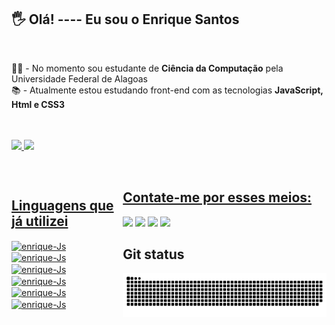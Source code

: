 <h2> 🖐️   Olá! ---- Eu sou o Enrique Santos</h2>
<br>
<section >
  <p>  👨‍🎓 -  No momento sou estudante de <strong>Ciência da Computação</strong> pela Universidade Federal de Alagoas<br>📚 - Atualmente estou estudando front-end com as tecnologias <strong>JavaScript, Html e CSS3</strong></p>
 </section>
 <br>
 <br>
<div >
  <a href="https://github.com/EnriqueSantos-dev">
  <img height="180em" src="https://github-readme-stats.vercel.app/api?username=EnriqueSantos-dev&show_icons=true&theme=dracula&include_all_commits=true&count_private=true"/>
  <img height="180em" src="https://github-readme-stats.vercel.app/api/top-langs/?username=EnriqueSantos-dev&layout=compact&langs_count=7&theme=dracula"/>
</div>

<div style="display: flex; justify-content: start; align-items: center;margin: 5px auto; gap: 5px;">
  <h2>Linguagens que já utilizei</h2>
  <img src="https://cdn.jsdelivr.net/gh/devicons/devicon/icons/javascript/javascript-original.svg" align="center" alt="enrique-Js" height="40" width="40" />
  <img src="https://cdn.jsdelivr.net/gh/devicons/devicon/icons/html5/html5-original.svg"  align="center" alt="enrique-Js" height="40" width="40"/>
  <img src="https://cdn.jsdelivr.net/gh/devicons/devicon/icons/css3/css3-original.svg"  align="center" alt="enrique-Js" height="40" width="40" />
  <img src="https://cdn.jsdelivr.net/gh/devicons/devicon/icons/cplusplus/cplusplus-original.svg"  align="center" alt="enrique-Js" height="40" width="40" />
  <img src="https://cdn.jsdelivr.net/gh/devicons/devicon/icons/java/java-original.svg" align="center" alt="enrique-Js" height="40" width="40" />
  <img src="https://cdn.jsdelivr.net/gh/devicons/devicon/icons/python/python-original.svg" align="center" alt="enrique-Js" height="40" width="40"
</div>

<div style="margin: 10px auto;"><br>
    <h2>Contate-me por esses meios:</h2>
    <a href="https://instagram.com/enrique_s_d_o" target="_blank"><img src="https://img.shields.io/badge/-Instagram-%23E4405F?style=for-the-badge&logo=instagram&logoColor=white" target="_blank"></a>
    <a href="https://discord.gg/wagxzStdcR" target="_blank"><img src="https://img.shields.io/badge/Discord-7289DA?style=for-the-badge&logo=discord&logoColor=white" target="_blank"></a> 
    <a href = "mailto:santosenrique869@gmail.com"><img src="https://img.shields.io/badge/-Gmail-%23333?style=for-the-badge&logo=gmail&logoColor=white" target="_blank"></a>
    <a href="https://www.linkedin.com/in/enrique-santos-de-oliveira-923167166" target="_blank"><img src="https://img.shields.io/badge/-LinkedIn-%230077B5?style=for-the-badge&logo=linkedin&logoColor=white" target="_blank"></a>
  <h2>Git status</h2>
  
  ![Snake animation](https://github.com/EnriqueSantos-dev/EnriqueSantos-dev/blob/output/github-contribution-grid-snake.svg)
</div>
